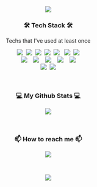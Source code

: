 <div align="center"><img src="https://capsule-render.vercel.app/api?type=waving&color=auto&height=300&section=header&text=Hi%20there%20👋&fontSize=75&animation=fadeIn&fontAlignY=38&desc=%This%20is%20CodeDiary18's%20GitHub!&descAlignY=60&descAlign=62"/></div>
<h3 align="center">🛠 Tech Stack 🛠</h3>
<p align="center"> Techs that I've used at least once </p>
<p align="center">
  <img src="https://img.shields.io/badge/Python-3766AB?style=flat-square&logo=Python&logoColor=white"/></a>&nbsp
  <img src="https://img.shields.io/badge/C-A8B9CC?style=flat-square&logo=C&logoColor=white"/></a>&nbsp
  <img src="https://img.shields.io/badge/C++-00599C?style=flat-square&logo=C%2B%2B&logoColor=white"/></a>&nbsp
  <img src="https://img.shields.io/badge/Java-007396?style=flat-square&logo=Java&logoColor=white"/></a>&nbsp
  <img src="https://img.shields.io/badge/HTML5-E34F26?style=flat-square&logo=HTML5&logoColor=white"/></a> &nbsp
  <img src="https://img.shields.io/badge/css-1572B6?style=flat-square&logo=css3&logoColor=white"/></a>&nbsp
  <img src="https://img.shields.io/badge/Javascript-ffb13b?style=flat-square&logo=javascript&logoColor=white"/></a>
  <br>
  <img src="https://img.shields.io/badge/Django-092E20?style=flat-square&logo=Django&logoColor=white"/></a>&nbsp;&nbsp;&nbsp;
  <img src="https://img.shields.io/badge/SpringBoot-6DB33F?style=flat-square&logo=Spring&logoColor=white"/></a>&nbsp;&nbsp;&nbsp;
  <img src="https://img.shields.io/badge/Android Studio-3DDC84?style=flat-square&logo=Android%20Studio&logoColor=white"/></a>&nbsp;&nbsp;&nbsp;
  <img src="https://img.shields.io/badge/oracle-F80000?style=flat-square&logo=Oracle&logoColor=white"/></a>&nbsp;&nbsp;&nbsp;
  <img src="https://img.shields.io/badge/SQLite-003B57?style=flat-square&logo=SQLite&logoColor=white"/></a>
  <br>
  <img src="https://img.shields.io/badge/Eclipse%20IDE-2C2255?style=flat-square&logo=Eclipse%20IDE&logoColor=white"/></a>&nbsp;
  <img src="https://img.shields.io/badge/Visual%20Studio%20Code-007ACC?style=flat-square&logo=Visual%20Studio%20Code&logoColor=white"/></a>
</p>
<br>

<h3 align="center">💻 My Github Stats 💻</h3>
<p align="center"><img src="https://github-readme-stats.vercel.app/api?username=CodeDiary18&show_icons=true"></p>
<br>

<h3 align="center">📫 How to reach me 📫</h3>
<p align="center">
  <a href="mailto:codediary18@gmail.com"><img src="https://img.shields.io/badge/Gmail-d14836?style=flat-square&logo=Gmail&logoColor=white&link=codediary18@gmail.com"/></a>
</p>
<br>

<p align="center">
<a href="https://hits.seeyoufarm.com"><img src="https://hits.seeyoufarm.com/api/count/incr/badge.svg?url=https%3A%2F%2Fgithub.com%2FCodeDiary18%2Fhit-counter&count_bg=%23A4E772&title_bg=%234CB019&icon=github.svg&icon_color=%23E7E7E7&title=&edge_flat=false"/></a>
</p>
